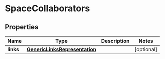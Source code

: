 
# SpaceCollaborators

## Properties
Name | Type | Description | Notes
------------ | ------------- | ------------- | -------------
**links** | [**GenericLinksRepresentation**](GenericLinksRepresentation.md) |  |  [optional]



